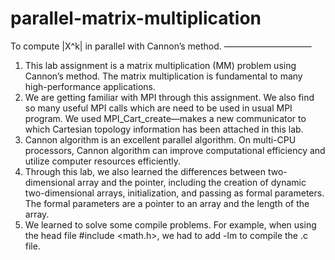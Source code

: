 # parallel-matrix-multiplication
To compute |X^k| in parallel with Cannon’s method.
——————————
1. This lab assignment is a matrix multiplication (MM) problem using Cannon’s method. The matrix multiplication is fundamental to many high-performance applications. 
2. We are getting familiar with MPI through this assignment. We also find so many useful MPI calls which are need to be used in usual MPI program. We used MPI_Cart_create—makes a new communicator to which Cartesian topology information has been attached in this lab.
3. Cannon algorithm is an excellent parallel algorithm. On multi-CPU processors, Cannon algorithm can improve computational efficiency and utilize computer resources efficiently.
4. Through this lab, we also learned the differences between two-dimensional array and the pointer, including the creation of dynamic two-dimensional arrays, initialization, and passing as formal parameters. The formal parameters are a pointer to an array and the length of the array.
5. We learned to solve some compile problems. For example, when using the head file #include <math.h>, we had to add -lm to compile the .c file.
